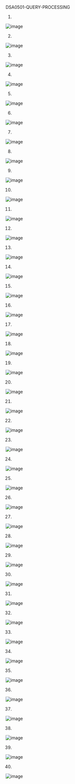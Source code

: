 DSA0501-QUERY-PROCESSING

1.
![image](https://github.com/sakthi1024/DSA0501-QUERY-PROCESSING/assets/114381518/d0cc8e16-73e8-40f2-9528-ce2fec99a909)

2.
![image](https://github.com/sakthi1024/DSA0501-QUERY-PROCESSING/assets/114381518/cf18cbda-0ade-4baf-b975-04d5c1c0b5ff)

3.
![image](https://github.com/sakthi1024/DSA0501-QUERY-PROCESSING/assets/114381518/320d569e-0795-4180-b85a-cde37be55c67)

4.
![image](https://github.com/sakthi1024/DSA0501-QUERY-PROCESSING/assets/114381518/7811f1d1-8c64-4744-b05e-ad4c508c0010)

5.
![image](https://github.com/sakthi1024/DSA0501-QUERY-PROCESSING/assets/114381518/d2cba5ba-4708-40df-9c43-7c43c61dca24)

6.
![image](https://github.com/sakthi1024/DSA0501-QUERY-PROCESSING/assets/114381518/202c8a05-bc07-4f3e-a28e-a48e446306fe)

7.
![image](https://github.com/sakthi1024/DSA0501-QUERY-PROCESSING/assets/114381518/26ceed89-432d-4e73-aca2-6b6f45067101)

8.
![image](https://github.com/sakthi1024/DSA0501-QUERY-PROCESSING/assets/114381518/6c4622ca-f75c-4276-8896-1ef124c3e211)

9.
![image](https://github.com/sakthi1024/DSA0501-QUERY-PROCESSING/assets/114381518/d8ce1516-5fc8-4466-8cb3-006b792f592a)

10.
![image](https://github.com/sakthi1024/DSA0501-QUERY-PROCESSING/assets/114381518/c17eef2d-3b2b-4113-b7b6-51a4e4b995d9)

11.
![image](https://github.com/sakthi1024/DSA0501-QUERY-PROCESSING/assets/114381518/1899dc74-2500-4b1d-875e-76a849f1335d)

12.
![image](https://github.com/sakthi1024/DSA0501-QUERY-PROCESSING/assets/114381518/13d714df-ae67-456f-9c7c-4fc6e71f794e)

13.
![image](https://github.com/sakthi1024/DSA0501-QUERY-PROCESSING/assets/114381518/9491140a-ef2b-4642-b02d-20b9459bb061)

14.
![image](https://github.com/sakthi1024/DSA0501-QUERY-PROCESSING/assets/114381518/10357e82-c549-4b5d-9da7-820cb6dad6c8)

15.
![image](https://github.com/sakthi1024/DSA0501-QUERY-PROCESSING/assets/114381518/b4896c33-8c33-4271-8421-e59c42ce7401)

16.
![image](https://github.com/sakthi1024/DSA0501-QUERY-PROCESSING/assets/114381518/2839d0d9-42c0-4e1f-9ba3-e0443bace696)

17.
![image](https://github.com/sakthi1024/DSA0501-QUERY-PROCESSING/assets/114381518/c059c508-cd0f-46c9-b29a-331ca4ef5730)

18.
![image](https://github.com/sakthi1024/DSA0501-QUERY-PROCESSING/assets/114381518/697488e0-ad6d-413a-b614-1564cbd1c319)

19.
![image](https://github.com/sakthi1024/DSA0501-QUERY-PROCESSING/assets/114381518/c77b7b16-cba4-4d49-9bfb-a776db578cf3)

20.
![image](https://github.com/sakthi1024/DSA0501-QUERY-PROCESSING/assets/114381518/f7b7cbc2-2078-4fa5-941b-1f11c6aa7402)

21.
![image](https://github.com/sakthi1024/DSA0501-QUERY-PROCESSING/assets/114381518/15145764-1e92-47d0-8513-6817dba01500)

22.
![image](https://github.com/sakthi1024/DSA0501-QUERY-PROCESSING/assets/114381518/fbc5ae7e-61cf-4e8a-81ad-69571c07d24e)

23.
![image](https://github.com/sakthi1024/DSA0501-QUERY-PROCESSING/assets/114381518/60ed7ba7-8532-4ba4-b02c-2f6a745ac081)

24.
![image](https://github.com/sakthi1024/DSA0501-QUERY-PROCESSING/assets/114381518/f9559c49-6d98-4082-bfdb-b10871eccec6)

25.
![image](https://github.com/sakthi1024/DSA0501-QUERY-PROCESSING/assets/114381518/f665c4b7-18e1-459c-84ca-e005f60b724c)

26.
![image](https://github.com/sakthi1024/DSA0501-QUERY-PROCESSING/assets/114381518/07c21c0b-a3d8-42a4-a370-bfa9f1866988)

27.
![image](https://github.com/sakthi1024/DSA0501-QUERY-PROCESSING/assets/114381518/f631f833-4b73-4e18-9d31-39cc61a59e69)

28.
![image](https://github.com/sakthi1024/DSA0501-QUERY-PROCESSING/assets/114381518/5fe48547-1d8d-45d8-86f6-ea9426ee29bd)

29.
![image](https://github.com/sakthi1024/DSA0501-QUERY-PROCESSING/assets/114381518/e7bf0ce9-9cb1-4a6e-b2f4-0ddc115cd637)

30.
![image](https://github.com/sakthi1024/DSA0501-QUERY-PROCESSING/assets/114381518/d394ad4a-e987-48f1-86a2-bb7e0ad6b7e9)

31.
![image](https://github.com/sakthi1024/DSA0501-QUERY-PROCESSING/assets/114381518/b62a90c7-ca41-43c1-bb2b-85a9c3059228)

32.
![image](https://github.com/sakthi1024/DSA0501-QUERY-PROCESSING/assets/114381518/7dddc4e5-9350-40eb-a5fb-5e97a46e71ce)

33.
![image](https://github.com/sakthi1024/DSA0501-QUERY-PROCESSING/assets/114381518/75d82f3f-97ce-4f1d-966c-9ed913b9e087)

34.
![image](https://github.com/sakthi1024/DSA0501-QUERY-PROCESSING/assets/114381518/88484064-d074-46b7-bd55-38ccc873a1c8)

35.
![image](https://github.com/sakthi1024/DSA0501-QUERY-PROCESSING/assets/114381518/0a13bcfd-c6fb-4a0e-ad08-431ab95c7097)

36.
![image](https://github.com/sakthi1024/DSA0501-QUERY-PROCESSING/assets/114381518/dbb4d413-7c89-4641-95d6-03496929b3fd)

37.
![image](https://github.com/sakthi1024/DSA0501-QUERY-PROCESSING/assets/114381518/b3ff1a05-5b65-4b77-bd56-568c2e792d18)

38.
![image](https://github.com/sakthi1024/DSA0501-QUERY-PROCESSING/assets/114381518/d28a0a2d-ebbd-41b7-97a7-8d51e7095695)

39.
![image](https://github.com/sakthi1024/DSA0501-QUERY-PROCESSING/assets/114381518/4707ccb6-f042-44e6-bd3b-2e94664c61c3)

40.
![image](https://github.com/sakthi1024/DSA0501-QUERY-PROCESSING/assets/114381518/71583356-d5eb-401c-bec0-b6a21c70ac37)










